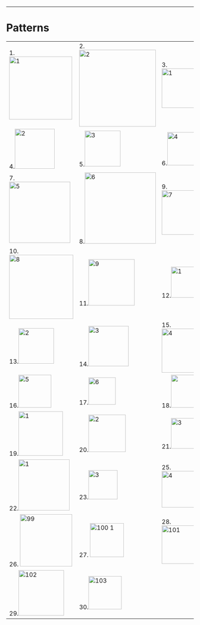 <hr>
<h1>Patterns</h1>
<table>
  <tr>
    <td>1.<img width="169" alt="1" src="https://github.com/tejth/CPP-Codes/assets/110801292/46fd33e0-2871-4741-abd3-dbfb014d82d7"></td>
    <td>2.<img width="206" alt="2" src="https://github.com/tejth/CPP-Codes/assets/110801292/6897a045-17d1-432c-afc1-a3d3be538bee"></td>
    <td>3.<img width="106" alt="1" src="https://github.com/tejth/CPP-Codes/assets/110801292/32310db0-eba2-44a3-98b2-20b24a983641"></td>
  </tr>
   <tr>
    <td>4.<img width="107" alt="2" src="https://github.com/tejth/CPP-Codes/assets/110801292/9b7c5b59-0338-445a-9b64-28fcd05bf8e7"></td>
    <td>5.<img width="96" alt="3" src="https://github.com/tejth/CPP-Codes/assets/110801292/d1df5fb0-5467-4fd8-9aff-571d375633ea"></td>
    <td>6.<img width="89" alt="4" src="https://github.com/tejth/CPP-Codes/assets/110801292/5a311d40-4941-4249-a7f4-6d7b514a8b6d"></td>
  </tr>
   <tr>
    <td>7.<img width="164" alt="5" src="https://github.com/tejth/CPP-Codes/assets/110801292/fb94da8d-76cd-4184-a650-dfbd5fdd6e00"></td>
    <td>8.<img width="191" alt="6" src="https://github.com/tejth/CPP-Codes/assets/110801292/4a58320d-f2d2-4809-900f-5ea85b1c021a"></td>
    <td>9.<img width="119" alt="7" src="https://github.com/tejth/CPP-Codes/assets/110801292/80c89434-28b4-4e35-9c4c-61910f1326d7"></td>  
  </tr>
  <tr>
    <td>10.<img width="172" alt="8" src="https://github.com/tejth/CPP-Codes/assets/110801292/38f1edd3-f2d4-4bee-abdf-7bdf02c2f916"></td>
    <td>11.<img width="124" alt="9" src="https://github.com/tejth/CPP-Codes/assets/110801292/75083357-e7c6-43a9-a99f-cf15b3e3ac98"></td>
    <td>12.<img width="83" alt="1" src="https://github.com/tejth/CPP-Codes/assets/110801292/92377715-84ea-476e-b11e-4ea14fb37434"></td>
  </tr>
  <tr>
    <td>13.<img width="95" alt="2" src="https://github.com/tejth/CPP-Codes/assets/110801292/0aa9fff0-eabb-4f13-8a8f-8b24b037bb42"></td>
    <td>14.<img width="108" alt="3" src="https://github.com/tejth/CPP-Codes/assets/110801292/ae7466f6-94f3-483f-b96a-e66764792fce"></td>
    <td>15.<img width="118" alt="4" src="https://github.com/tejth/CPP-Codes/assets/110801292/1ae90bb5-37a4-4819-b04f-8fc74a694b1c"></td>
  </tr>

  <tr>
    <td>16.<img width="88" alt="5" src="https://github.com/tejth/CPP-Codes/assets/110801292/0ddbd7f0-560c-405e-b85d-9132e4cde7ac"></td>
    <td>17.<img width="73" alt="6" src="https://github.com/tejth/CPP-Codes/assets/110801292/03a64915-57e3-4849-aaa7-49aab52cfbe1"> </td>
    <td>18.<img width="88" alt=""7 src="https://github.com/tejth/CPP-Codes/assets/110801292/11fdbaf3-e642-426f-b918-7067c9905937" ></td>
  </tr>
  <tr>
    <td>19.<img width="119" alt="1" src="https://github.com/tejth/CPP-Codes/assets/110801292/76fd6351-373e-473c-8a12-e638897f24af"></td>
    <td>20.<img width="100" alt="2" src="https://github.com/tejth/CPP-Codes/assets/110801292/f4a790b3-67c0-4ed3-b256-ddd1066cc814"></td>
    <td>21.<img width="82" alt="3" src="https://github.com/tejth/CPP-Codes/assets/110801292/3fb8178a-0e77-4411-bd1d-04bd8205fbc2"></td>
  </tr>
  <tr>
    <td>22.<img width="137" alt="1" src="https://github.com/tejth/CPP-Codes/assets/110801292/b671ea0a-9037-4288-85a8-b192cf231b05"> </td>
    <td>23.<img width="78" alt="3" src="https://github.com/tejth/CPP-Codes/assets/110801292/619229d7-f561-41c2-a2b4-11995bb2712f"></td>
    <td>25. <img width="98" alt="4" src="https://github.com/tejth/CPP-Codes/assets/110801292/2a94be65-ee17-4e3e-bb62-d32f068d0afc"></td>
  </tr>
  <tr>
    <td>26. <img width="140" alt="99" src="https://github.com/tejth/CPP-Codes/assets/110801292/d868a5cb-5489-4a0d-81d5-bcaa81bc56dd"></td>
    <td>27. <img width="91" alt="100 1" src="https://github.com/tejth/CPP-Codes/assets/110801292/6f6dd77a-1833-40df-b350-e5ac805138c6"></td>
    <td>28.<img width="103" alt="101" src="https://github.com/tejth/CPP-Codes/assets/110801292/b5425d66-faea-4b03-a3c4-ad0f42541a72"></td>
  </tr>
  <tr>
    <td>29.<img width="122" alt="102" src="https://github.com/tejth/CPP-Codes/assets/110801292/8a5916f4-0ee7-4189-a081-1740450e9048"></td>
    <td>30.<img width="89" alt="103" src="https://github.com/tejth/CPP-Codes/assets/110801292/565e3f27-817d-4a7b-9d9f-ce8847948247"></td>
  </tr>
</table>





